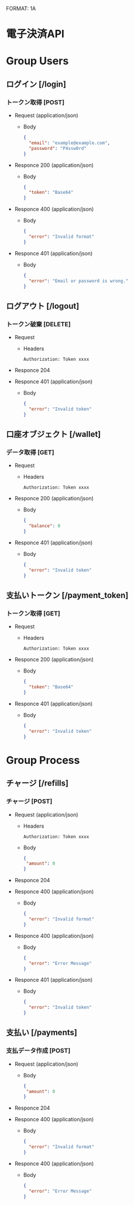 FORMAT: 1A

# 電子決済API

# Group Users

## ログイン [/login]

### トークン取得 [POST]

+ Request (application/json)
  + Body
    ```json
    {
      "email": "example@example.com",
      "password": "P4ssw0rd"
    }
    ```

+ Responce 200 (application/json)
  + Body
    ```json
    {
      "token": "Base64"
    }
    ```

+ Responce 400 (application/json)
  + Body
    ```json
    {
      "error": "Invalid format"
    }
    ```

+ Responce 401 (application/json)
  + Body
    ```json
    {
      "error": "Email or password is wrong."
    }
    ```

## ログアウト [/logout]

### トークン破棄 [DELETE]

+ Request
  + Headers
    ```text
    Authorization: Token xxxx
    ```

+ Responce 204

+ Responce 401 (application/json)
  + Body
    ```json
    {
      "error": "Invalid token"
    }
    ```

## 口座オブジェクト [/wallet]

### データ取得 [GET]

+ Request
  + Headers
    ```text
    Authorization: Token xxxx
    ```

+ Responce 200 (application/json)
  + Body
    ```json
    {
      "balance": 0
    }
    ```

+ Responce 401 (application/json)
  + Body
    ```json
    {
      "error": "Invalid token"
    }
    ```

## 支払いトークン [/payment_token]

### トークン取得 [GET]

+ Request
  + Headers
    ```text
    Authorization: Token xxxx
    ```

+ Responce 200 (application/json)
  + Body
    ```json
    {
      "token": "Base64"
    }
    ```

+ Responce 401 (application/json)
  + Body
    ```json
    {
      "error": "Invalid token"
    }
    ```

# Group Process

## チャージ [/refills]

### チャージ [POST]

+ Request (application/json)
  + Headers
    ```text
    Authorization: Token xxxx
    ```
  + Body
     ```json
    {
      "amount": 0
    }
    ```

+ Responce 204

+ Responce 400 (application/json)
  + Body
    ```json
    {
      "error": "Invalid format"
    }
    ```

+ Responce 400 (application/json)
  + Body
    ```json
    {
      "error": "Error Message"
    }
    ```

+ Responce 401 (application/json)
  + Body
    ```json
    {
      "error": "Invalid token"
    }
    ```

## 支払い [/payments]

### 支払データ作成 [POST]

+ Request (application/json)
  + Body
     ```json
    {
      "amount": 0
    }
    ```

+ Responce 204

+ Responce 400 (application/json)
  + Body
    ```json
    {
      "error": "Invalid format"
    }
    ```

+ Responce 400 (application/json)
  + Body
    ```json
    {
      "error": "Error Message"
    }
    ```

